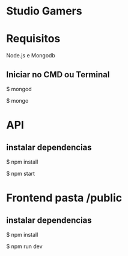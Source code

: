 # Studio Gamers

# Requisitos
Node.js e Mongodb

## Iniciar no CMD ou Terminal
$ mongod

$ mongo

# API

## instalar dependencias
$ npm install

$ npm start


# Frontend pasta /public

## instalar dependencias 
$ npm install

$ npm run dev

